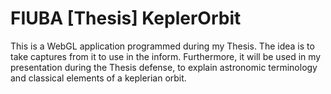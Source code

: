 # FIUBA [Thesis] KeplerOrbit
This is a WebGL application programmed during my Thesis. The idea is to take captures from it to use in the inform. Furthermore, it will be used in my presentation during the Thesis defense, to explain astronomic terminology and classical elements of a keplerian orbit.
